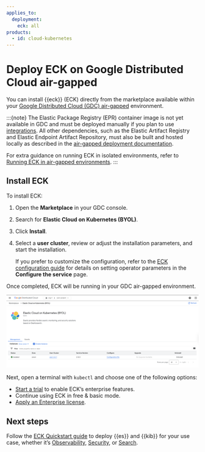```yaml
---
applies_to:
  deployment:
    eck: all
products:
  - id: cloud-kubernetes
---
```


# Deploy ECK on Google Distributed Cloud air-gapped

You can install {{eck}} (ECK) directly from the marketplace available within your [Google Distributed Cloud (GDC) air-gapped](https://cloud.google.com/distributed-cloud/hosted/docs/latest/gdch/overview) environment.

:::{note}
The Elastic Package Registry (EPR) container image is not yet available in GDC and must be deployed manually if you plan to use [integrations](integration-docs://reference/index.md). All other dependencies, such as the Elastic Artifact Registry and Elastic Endpoint Artifact Repository, must also be built and hosted locally as described in the [air-gapped deployment documentation](/deploy-manage/deploy/self-managed/air-gapped-install.md).

For extra guidance on running ECK in isolated environments, refer to [Running ECK in air-gapped environments](/deploy-manage/deploy/cloud-on-k8s/air-gapped-install.md).
:::

## Install ECK

To install ECK:

1. Open the **Marketplace** in your GDC console.
2. Search for **Elastic Cloud on Kubernetes (BYOL)**.
3. Click **Install**.
4. Select a **user cluster**, review or adjust the installation parameters, and start the installation.

    If you prefer to customize the configuration, refer to the [ECK configuration guide](/deploy-manage/deploy/cloud-on-k8s/configure.md) for details on setting operator parameters in the **Configure the service** page.

Once completed, ECK will be running in your GDC air-gapped environment.

![ECK-GDCH](/deploy-manage/images/eck-gdch.png)

Next, open a terminal with `kubectl` and choose one of the following options:

* [Start a trial](/deploy-manage/license/manage-your-license-in-eck.md#k8s-start-trial) to enable ECK’s enterprise features.
* Continue using ECK in free & basic mode.
* [Apply an Enterprise license](/deploy-manage/license/manage-your-license-in-eck.md#k8s-add-license).

## Next steps

Follow the [ECK Quickstart guide](/deploy-manage/deploy/cloud-on-k8s/elasticsearch-deployment-quickstart.md) to deploy {{es}} and {{kib}} for your use case, whether it’s [Observability](/solutions/observability.md), [Security](/solutions/security.md), or [Search](/solutions/search.md).
